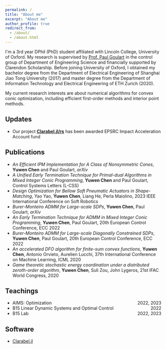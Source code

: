 ```yaml
---
permalink: /
title: "About me"
excerpt: "About me"
author_profile: true
redirect_from: 
  - /about/
  - /about.html
---
```


I'm a 3rd year DPhil (PhD) student affiliated with Lincoln College, University of Oxford. My research is supervised by [Prof. Paul Goulart](https://users.ox.ac.uk/~engs1373/) in the control group of Department of Engineering Science and financially supported by Clarendon Scholarship. Before joining University of Oxford, I obtained my bachelor degree from the Department of Electrical Engineering of Shanghai Jiao Tong University (2017) and master degree from the Department of Information Technology and Electrical Engineering of ETH Zurich (2020).

My current research interests are about numerical algorithms for convex conic optimization, including efficient first-order methods and interior point methods.

Updates
------
- Our project **[Clarabel.jl/rs](https://oxfordcontrol.github.io/ClarabelDocs/stable/)** has been awarded EPSRC Impact Acceleration Account fund

Publications
------
- *An Efficient IPM Implementation for A Class of Nonsymmetric Cones*, **Yuwen Chen** and Paul Goulart, *arXiv*
- *A Unified Early Termination Technique for Primal-dual Algorithms in Mixed Integer Conic Programming*, **Yuwen Chen** and Paul Goulart, Control Systems Letters (L-CSS)
- *Design Optimization for Bellow Soft Pneumatic Actuators in Shape-Matching*, Yao Yao, **Yuwen Chen**, Liang He, Perla Maiolino, 2023 IEEE International Conference on Soft Robotics
- *Burer-Monteiro ADMM for Large-scale SDPs*, **Yuwen Chen**, Paul Goulart, *arXiv*
- *An Early Termination Technique for ADMM in Mixed Integer Conic Programming*, **Yuwen Chen**, Paul Goulart, 20th European Control Conference, ECC 2022 
- *Burer-Monteiro ADMM for Large-scale Diagonally Constrained SDPs*, **Yuwen Chen**, Paul Goulart, 20th European Control Conference, ECC 2022
- *An accelerated DFO algorithm for finite-sum convex functions*, **Yuwen Chen**, Antonio Orvieto, Aurelien Lucchi, 37th International Conference on Machine Learning, ICML 2020
- *Game theoretic stochastic energy coordination under a distributed zeroth-order algorithm*, **Yuwen Chen**, Suli Zou, John Lygeros, 21st IFAC World Congress, 2020

Teachings
------
- <div style="text-align:left;">AIMS: Optimization<span style="float:right;">2022, 2023</span></div>     
- <div style="text-align:left;">B15 Linear Dynamic Systems and Optimal Control<span style="float:right;">2022</span></div>         
- <div style="text-align:left;">B15 Lab <span style="float:right;">2022, 2023</span></div>         

Software
------
- [Clarabel.jl](https://oxfordcontrol.github.io/ClarabelDocs/stable/)

